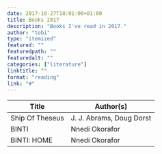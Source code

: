 ```yaml
---
date: 2017-10-27T18:01:00+01:00
title: Books 2017
description: "Books I've read in 2017."
author: "tobi"
type: "itemized"
featured: ""
featuredpath: ""
featuredalt: ""
categories: ["literature"]
linktitle: ""
format: "reading"
link: "#"
---
```


| Title               | Author(s)                |
|---------------------|--------------------------|
| Ship Of Theseus     | J. J. Abrams, Doug Dorst |
| BINTI               | Nnedi Okorafor           |
| BINTI: HOME         | Nnedi Okorafor           |

